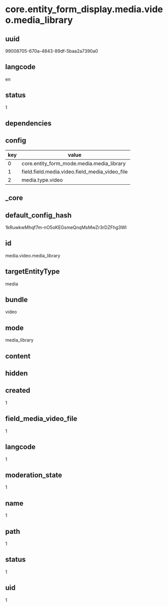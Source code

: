 # core.entity_form_display.media.video.media_library

## uuid
99008705-670a-4843-89df-5baa2a7390a0

## langcode
en

## status
1

## dependencies

## config
|key|value|
|-|-|
|0|core.entity_form_mode.media.media_library|
|1|field.field.media.video.field_media_video_file|
|2|media.type.video|


## _core

## default_config_hash
1kRuwkwMhqf7m-nO5oKEGsmeQnqMsMwZr3rDZFhg3WI

## id
media.video.media_library

## targetEntityType
media

## bundle
video

## mode
media_library

## content


## hidden

## created
1

## field_media_video_file
1

## langcode
1

## moderation_state
1

## name
1

## path
1

## status
1

## uid
1
